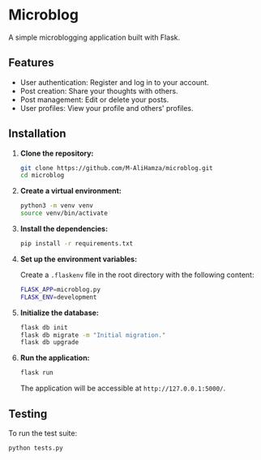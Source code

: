 
# Microblog

A simple microblogging application built with Flask.

## Features

- User authentication: Register and log in to your account.
- Post creation: Share your thoughts with others.
- Post management: Edit or delete your posts.
- User profiles: View your profile and others' profiles.

## Installation

1. **Clone the repository:**

   ```bash
   git clone https://github.com/M-AliHamza/microblog.git
   cd microblog
   ```

2. **Create a virtual environment:**

   ```bash
   python3 -m venv venv
   source venv/bin/activate
   ```

3. **Install the dependencies:**

   ```bash
   pip install -r requirements.txt
   ```

4. **Set up the environment variables:**

   Create a `.flaskenv` file in the root directory with the following content:

   ```bash
   FLASK_APP=microblog.py
   FLASK_ENV=development
   ```

5. **Initialize the database:**

   ```bash
   flask db init
   flask db migrate -m "Initial migration."
   flask db upgrade
   ```

6. **Run the application:**

   ```bash
   flask run
   ```

   The application will be accessible at `http://127.0.0.1:5000/`.

## Testing

To run the test suite:

```bash
python tests.py
```

